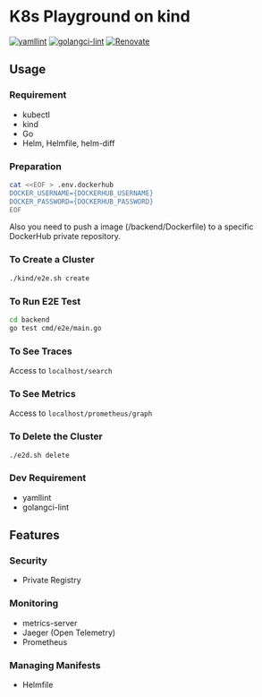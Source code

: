 # K8s Playground on kind

[![yamllint](https://github.com/YunosukeY/k8s-playground/actions/workflows/yamllint.yaml/badge.svg?branch=master&event=push)](https://github.com/YunosukeY/k8s-playground/actions/workflows/yamllint.yaml)
[![golangci-lint](https://github.com/YunosukeY/k8s-playground-on-kind/actions/workflows/golangci-lint.yml/badge.svg?branch=master&event=push)](https://github.com/YunosukeY/k8s-playground-on-kind/actions/workflows/golangci-lint.yml)
[![Renovate](https://img.shields.io/badge/renovate-enabled-brightgreen.svg)](https://renovatebot.com)

## Usage

### Requirement

- kubectl
- kind
- Go
- Helm, Helmfile, helm-diff

### Preparation

```sh
cat <<EOF > .env.dockerhub
DOCKER_USERNAME={DOCKERHUB_USERNAME}
DOCKER_PASSWORD={DOCKERHUB_PASSWORD}
EOF
```

Also you need to push a image (/backend/Dockerfile) to a specific DockerHub private repository.

### To Create a Cluster

```sh
./kind/e2e.sh create
```

### To Run E2E Test

```sh
cd backend
go test cmd/e2e/main.go
```

### To See Traces

Access to `localhost/search`

### To See Metrics

Access to `localhost/prometheus/graph`

### To Delete the Cluster

```sh
./e2d.sh delete
```

### Dev Requirement

- yamllint
- golangci-lint

## Features

### Security

- Private Registry

### Monitoring

- metrics-server
- Jaeger (Open Telemetry)
- Prometheus

### Managing Manifests

- Helmfile
